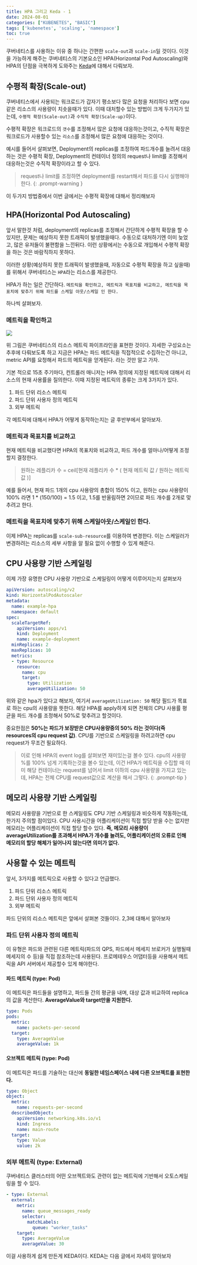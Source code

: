 ```yaml
---
title: HPA 그리고 Keda - 1
date: 2024-08-01
categories: ["KUBENETES", "BASIC"]
tags: ['kubenetes', 'scaling', 'namespace'] 
toc: true
---
```


쿠버네티스를 사용하는 이유 중 하나는 간편한 `scale-out`과 `scale-in`일 것이다. 이것을 가능하게 해주는 쿠버네티스의 기본요소인 HPA(Horizontal Pod Autoscaling)와 HPA의 단점을 극복하게 도와주는 [Keda](https://keda.sh/)에 대해서 다뤄보자.

## 수평적 확장(Scale-out)

쿠버네티스에서 사용되는 워크로드가 갑자기 평소보다 많은 요청을 처리하다 보면 cpu같은 리소스의 사용량이 치솟을때가 있다. 이때 대처할수 있는 방법이 크게 두가지가 있는데, `수평적 확장(Scale-out)`과 `수직적 확장(Scale-up)`이다. 

수평적 확장은 워크로드의 `갯수`를 조정해서 많은 요청에 대응하는것이고, 수직적 확장은 워크로드가 사용할수 있는 `리소스`를 조정해서 많은 요청에 대응하는 것이다. 

예시를 들어서 살펴보면, Deployment의 replicas를 조정하여 파드개수를 늘려서 대응하는 것은 수평적 확장, Deployment의 컨테이너 정의의 request나 limit를 조정해서 대응하는것은 수직적 확장이라고 할 수 있다.
> request나 limit를 조정하면 deployment를 restart해서 파드를 다시 실행해야한다.
{: .prompt-warning }

이 두가지 방법중에서 이번 글에서는 수평적 확장에 대해서 정리해보자

## HPA(Horizontal Pod Autoscaling)

앞서 말한것 처럼, deployment의 replicas를 조정해서 간단하게 수평적 확장을 할 수 있지만, 문제는 예상하지 못한 트래픽이 발생했을때다. 수동으로 대처하기엔 이미 늦었고, 많은 유저들이 불편함을 느낀뒤다. 이런 상황에서는 수동으로 개입해서 수평적 확장을 하는 것은 바람직하지 못하다.

이러한 상황(예상하지 못한 트래픽이 발생했을때, 자동으로 수평적 확장을 하고 싶을때)를 위해서 쿠버네티스는 `HPA`라는 리소스를 제공한다.

HPA가 하는 일은 간단하다. `메트릭을 확인하고, 메트릭과 목표치를 비교하고, 메트릭을 목표치에 맞추기 위해 파드를 스케일 아웃/스케일 인 한다.`

하나씩 살펴보자.

### 메트릭을 확인하고

![](https://sookocheff.com/post/kubernetes/making-sense-of-kubernetes-metrics/assets/metrics-server-pipeline.png)

위 그림은 쿠버네티스의 리소스 메트릭 파이프라인을 표현한 것이다. 자세한 구성요소는 추후에 다뤄보도록 하고 지금은 HPA는 파드 메트릭을 직접적으로 수집하는건 아니고, metric API를 요청해서 파드의 메트릭을 얻게된다. 라는 것만 알고 가자.

기본 적으로 15초 주기마다, 컨트롤러 매니저는 HPA 정의에 지정된 메트릭에 대해서 리소스의 현재 사용률을 질의한다. 이때 지정된 메트릭의 종류는 크게 3가지가 있다.
1. 파드 단위 리소스 메트릭
2. 파드 단위 사용자 정의 메트릭
3. 외부 메트릭

각 메트릭에 대해서 HPA가 어떻게 동작하는지는 글 후반부에서 알아보자.

### 메트릭과 목표치를 비교하고

현재 메트릭을 비교했다면 HPA의 목표치와 비교하고, 파드 개수를 얼마나/어떻게 조정할지 결정한다.
> 원하는 레플리카 수 = ceil[현재 레플리카 수 * ( 현재 메트릭 값 / 원하는 메트릭 값 )] 

예를 들어서, 현재 파드 1개의 cpu 사용량의 총합이 150% 이고, 원하는 cpu 사용량이 100% 라면 1 * (150/100) = 1.5 이고, 1.5를 반올림하면 2이므로
파드 개수를 2개로 맞추려고 한다.

### 메트릭을 목표치에 맞추기 위해 스케일아웃/스케일인 한다.

이제 HPA는 replicas를 `scale-sub-resource`를 이용하여 변경한다. 이는 스케일러가 변경하려는 리소스의 세부 사항을 알 필요 없이 수행할 수 있게 해준다.

## CPU 사용량 기반 스케일링

이제 가장 유명한 CPU 사용량 기반으로 스케일링이 어떻게 이루어지는지 살펴보자

```yaml
apiVersion: autoscaling/v2
kind: HorizontalPodAutoscaler
metadata:
  name: example-hpa
  namespace: default
spec:
  scaleTargetRef:
    apiVersion: apps/v1
    kind: Deployment
    name: example-deployment
  minReplicas: 2
  maxReplicas: 10
  metrics:
  - type: Resource
    resource:
      name: cpu
      target:
        type: Utilization
        averageUtilization: 50
```
위와 같은 hpa가 있다고 해보자, 여기서 `averageUtilization: 50` 해당 필드가 목표로 하는 cpu의 사용량을 뜻한다. 해당 HPA를 apply하게 되면 전체의 CPU 사용률 평균을 파드 개수를 조정해서 50%로 맞추려고 할것이다.

중요한점은 **50%는 파드가 보장받은 CPU사용량중의 50% 라는 것이다(즉 resources의 cpu request 값)**. CPU를 기반으로 스케일링을 하려고하면 cpu request가 무조건 필요하다.
> 이로 인해 HPA의 event log를 살펴보면 재미있는걸 볼수 있다. cpu의 사용량 %를 100% 넘게 기록하는것을 볼수 있는데, 이건 HPA가 메트릭을 수집할 때 이미 해당 컨테이너는 request를 넘어서 limit 이하의 cpu 사용량을 가지고 있는데, HPA는 전체 CPU를 request값으로 계산을 해서 그렇다.
{: .prompt-tip }

## 메모리 사용량 기반 스케일링

메모리 사용량을 기반으로 한 스케일링도 CPU 기반 스케일링과 비슷하게 작동하는데, 한가지 주의할 점이있다. CPU 사용시간을 어플리케이션이 직접 할당 받을 수는 없지만 메모리는 어플리케이션이 직접 할당 할수 있다. **즉, 메모리 사용량이 averageUtilization를 초과해서 HPA가 개수를 늘려도, 어플리케이션의 오류로 인해 메모리의 할당 해체가 일어나지 않는다면 의미가 없다.**

## 사용할 수 있는 메트릭

앞서, 3가지를 메트릭으로 사용할 수 있다고 언급했다.
1. 파드 단위 리소스 메트릭
2. 파드 단위 사용자 정의 메트릭
3. 외부 메트릭

파드 단위의 리소스 메트릭은 앞에서 살펴본 것들이다. 2,3에 대해서 알아보자

### 파드 단위 사용자 정의 메트릭

이 유형은 파드와 관련된 다른 메트릭(파드의 QPS, 파드에서 메세지 브로커가 실행될때 메세지의 수 등)을 직접 참조하는데 사용된다. 프로메테우스 어댑터등을 사용해서 메트릭을 API 서버에서 제공할수 있게 해야한다.

#### 파드 메트릭 (type: Pod)

이 메트릭은 파드들을 설명하고, 파드들 간의 평균을 내며, 대상 값과 비교하여 replica의 값을 계산한다. **AverageValue와 target만을 지원한다.**

```yaml
type: Pods
pods:
  metric:
    name: packets-per-second
  target:
    type: AverageValue
    averageValue: 1k
```

#### 오브젝트 메트릭 (type: Pod)

이 메트릭은 파드를 기술하는 대신에 **동일한 네임스페이스 내에 다른 오브젝트를 표현한다.**

```yaml
type: Object
object:
  metric:
    name: requests-per-second
  describedObject:
    apiVersion: networking.k8s.io/v1
    kind: Ingress
    name: main-route
  target:
    type: Value
    value: 2k
```

### 외부 메트릭 (type: External)

쿠버네티스 클러스터의 어떤 오브젝트와도 관련이 없는 메트릭에 기반해서 오토스케일링을 할 수 있다.
```yaml
- type: External
  external:
    metric:
      name: queue_messages_ready
      selector:
        matchLabels:
          queue: "worker_tasks"
    target:
      type: AverageValue
      averageValue: 30
```

이걸 사용하게 쉽게 만든게 KEDA이다. KEDA는 다음 글에서 자세히 알아보자